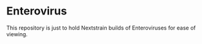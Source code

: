 # Enterovirus
This repository is just to hold Nextstrain builds of Enteroviruses for ease of viewing.
